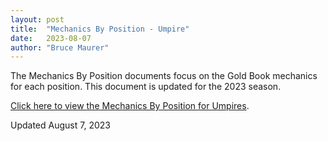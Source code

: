 ```yaml
---
layout: post
title:  "Mechanics By Position - Umpire"
date:   2023-08-07
author: "Bruce Maurer"
---
```


The Mechanics By Position documents focus on the Gold Book mechanics for each
position. This document is updated for the 2023 season.

[Click here to view the Mechanics By Position for
Umpires](https://storage.googleapis.com/ohsaa-websites/mechanics/2023-mechanics-by-position-u.pdf).

Updated August 7, 2023
